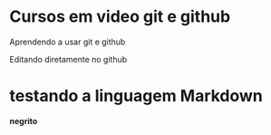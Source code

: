 # Cursos em video git e github
 Aprendendo a usar git e github
 
 Editando diretamente no github
# testando a linguagem Markdown
**negrito**